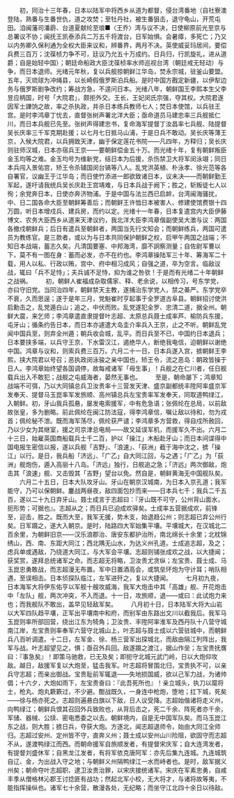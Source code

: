 <!-- { "loadSidebar": true } -->
　　初，同治十三年春，日本以陆军中将西乡从道为都督，侵台湾番地（自社寮澳登陆，熟番与生番世仇，道之攻焚；至牡丹社，被生番狙击，退守龟山，开荒屯田。洎闽藩司潘霨、台道夏献纶至琅■〈王乔〉湾与议不决，日使柳原前光至京与总署议不协；闽抚王凯泰添兵二万五千将渡台，日军始惧。会暑瘴，多死亡；乃又以内务卿久保利通为全权大臣来议和，辨番界，两月不决。英使威妥玛居间，要偿兵费三百万；沈葆桢力争不可，廷议乃允五十万成约。日兵归，行凯旋礼，进从道爵；自是始轻中国）；朝廷命船政大臣沈葆桢率水师巡视台湾（朝廷戒无轻动）与争，而日本退师。光绪元年秋，复以兵舰掠朝鲜江华岛，焚永宗城，驻釜山要盟。五年，灭琉球为冲绳县，以长崎假俄罗斯泊兵船。是时中国方戡定新疆，以伊犁边务与俄罗斯剧争改约；筹战方急，不遑问日本。光绪八年，朝鲜国王李熙本生父李昱应柄国，时号「大院君」，颇拒外交。王长，王妃闵氏宗强，夺其权。大院君遂因军士譁饷之故，率之杀执政，并杀日本练兵教师七人；焚日本使馆，以兵驻王宫。是时李鸿章丁忧去，直督张树声署北洋大臣；亟命道员马建忠率三兵舰抵仁川，而日本兵舰已先至。张树声得建忠书，复命海军提督丁汝昌率七兵舰、陆提督吴长庆率三千军克期赴援；以七月七日抵马山浦，于是日兵不敢动。吴长庆等薄王京，入候大院君，以兵拥致天津，幽于保定莲花书院——凡四年，方释归；吴长庆则驻师汉城，日本亦宿兵王京——要朝鲜偿金五十万。而光绪十年，复有朝鲜叛臣金玉均等之难。金玉均号为维新党，结日本为后援，杀伤禁卫大将军闵泳翊；同日本兵闯入景佑宫，矫王令杀辅国闵台镐等八人。乱党洪英植、朴泳孝、徐光范等各自署官，议幽王于江华岛；而日使竹添进一郎欲致诸日本，议未决——而朝鲜勤王军起，遂吁请我统兵吴长庆赴王宫靖难，与日本兵战于阙下；胜之，斩叛徒七人以徇；余党奔日本，日使亦奔济物浦。于是中国与法兰西已启衅，台湾闽海骚扰，中、日二国各命大臣至朝鲜筹善后；而朝鲜王许恤日本被害人、修建使馆费银十四万圆，听日本增戍兵、建兵房，而约以定。光绪十一年春，日本复遣宫内大臣伊藤博文、农务大臣西乡从道来天津议约，我北洋大臣李鸿章偕副使吴大澂与议：两国各撤戍朝鲜兵；后日有遣兵至朝鲜者，两国当先行文知会；而朝鲜练兵，两国可遣员为教练官。是三款者，或以为与日本共同保护朝鲜之权，启甲午两国之战端；不知日本战端，蓄志久矣。凡清国要塞、中邦海湾，靡不詗察测量；自佐尉军曹以下，莫不有一图在身：蓄而必发，亦不在约也。李鸿章操陆军三十年、筹海军二十载，用人以私、行政以贿，宫中、府中相习成风；自强之道，卒为空言。临敌议战，辄曰「兵不足恃」；夫兵诚不足恃，抑为谁之咎欤！于是而有光绪二十年朝鲜之战祸。
　　初，朝鲜人崔福成杂取儒家、释、老余说，以相传习，号东学党，亦曰守旧党。当同治四年，朝鲜禁天主教，遂捕治东学党人，禁之綦严。东学党卒不衰，久而思逞；遂于是年三月，党魁崔时亨起事于全罗道古阜县。朝鲜招讨使洪启勳击之，乱党遁白山；追之，中伏而败。乱党遂犯全罗、忠清二道，据全州。朝鲜大震，来乞师；李鸿章遣直隶提督叶志超、太原总兵聂士成率芦、榆防兵东援，屯牙山；循条约告日本，而日本亦遽遣大岛圭介率兵入王京，止之不听。朝鲜乱党闻中国兵至，则弃全州遁；朝兵收会城，乱平。而日兵至不已，中国约日本退兵；日本要挟多端，以兵守王京，下水雷汉江，遏绝华人，断绝我电信，迫朝鲜以谢绝中国。鸿章与议和，则索兵费三百万。六月二十一日，日本兵遂入宫，掳朝鲜王李熙，挟大院君以号召；恶执政闵泳骏之亲中国也，矫王令，流之恶岛：朝政皆操于日人。李鸿章始终望各国调停，故每戒诸军「毋生事」！兵舰之在仁川者，任日舰载兵出入不敢犯；战舰之屯威海者，晏然无事也。
　　至是，朝命屡下；鸿章知战端不可弭，乃以大同镇总兵卫汝贵率十三营发天津、盛京副都统丰陞阿率盛京军发奉天、提督马玉崑率军发旅顺、高州镇总兵左宝贵率军发奉天，同取道鸭绿江，入朝鲜。初，牙山我兵孤悬，屡发电索援军，中有危急语；张佩纶在总局，以前敌故张皇，多为删略。前此佩纶在闽江防法寇，得李鸿章信，嘱让敌以待和，勿为戎首；佩纶秘不泄。既而海军荡尽，佩纶获严谴；李鸿章多方营救，得自戍所赦回，乃以少女为其继室，援之司京津总电局——故又延误军机，而援军久不出。六月二十三日，始雇英国商船载兵士千二百，护以「操江」木船赴牙山；而日本间谍得中国电报生密信以报，遂以兵舰「吉野」、「浪速」、「荻洲」截于海中沈之，掳「操江」以行。是日，我兵船「济远」、「广乙」自大同江回，与之遇；「广乙」为「荻洲」舰炮伤，遁入高丽十八岛。「济远」独行，日舰追之急；「济远」两次御敌，炮击其「浪速」舰、又击毁其「吉野」望台以免。然自是，朝鲜黄海无中国舰队矣。
　　六月二十五日，日本大队攻牙山。牙山在朝京汉城南，为日本入京孔道；我军能守，乃可以保朝鲜。鏖战两昼夜，敌四面包抄而来——日本兵七千；我兵二千五百，遂以二十九日弃牙山。聂士成言于志超曰：『牙山既不可守，公州背山面水，扼形势；可据也』。志超从之；而日兵已迫成欢驿矣。士成率五营据成欢，前锋至，迎击，胜之。既而大至，我军无援，势木支，始退趋公州；则志超已弃公州行矣。日军蹑之，遂大入朝京。是时，陆路四大军始集平壤。平壤城大，在汉城北二百余里，为朝鲜旧京——汉乐浪郡治、唐安东都护治所，南北绵长十余里；北枕锦绣山，西、南、东距大同江；西北隅无山水，为达义州孔道。士成追志超，及之；虑兵单或遇敌，乃绕道大同江，与大军会平壤。志超则铺张成欢之战，以大捷闻；获奖赏，遂拜总统诸军之命。而志超无将略，卫汝贵尤贪纵；左宝贵、聂士成、马玉崑忠勇敢战，而志超漫无布置。军中日置酒高会，或筑垒环炮为守计耳；哨队相遇，至误相击。日本侦探队临江，左军进歼之，复以大捷闻。
　　七月初九夜，日本海军大将伊东佑亨以军舰十艘攻威海，我军大炮击中其「高雄」舰、开花炮击中「左队」舰，两次冲突，不入而退。十一日，攻旅顺，退——或曰：此试炮力来也；而我舰队不敢出，盖早见轻敌军矣。
　　八月初十日，日本陆军大将大山岩以大军四队趋平壤，正军出平壤南中和府，而别军由东路出文川以截我后。我军马玉崑则率所部回营，绕出江东为犄角；卫汝贵、丰陞阿率淮军及西丹队十八营守城南江岸，左宝贵则率奉军六营守北城山上，叶志超与聂士成以六营驻城中，而朝鲜兵八百听调遣。十二日，左军金、徐、杨三营军出探城北，而敌由隔江列阵出，我军与战。叶志超望见之，惧；亟召外兵回。敌遂蹑之渡江，据山作垒；左宝贵抚膺曰：『事急矣』！即策马驰救，已无及矣；即扼守北城元武门岭，日以大炮仰攻敌。越日，敌援军复以大炮至，猛击我军。叶志超将冒围北归，宝贵执不可，以亲兵守志超；而亲出御战。宝贵耻前军辄退——失地损国威，欲以己军力战，为诸帅倡；十六夕，大炮如雨下，左宝贵奋曰：『此吾死所也』！亲立城头，执刀以麾将士，枪丸、炮丸簌簌过，不少避。酣战既久，一身连中枪炮，堕地；扛下城，死矣——徐与杨亦死之。志超则遍悬白旗以下敌，日人议受降。志超始偕诸将走义州，向鸭绿江；朝鲜兵恨其召回外兵致败也，从背后击之，死二千余、阵死者亦千余，军储、器械、公牍、密电悉委之以去。朝鲜境内，自是无中国军队矣。而马玉崑江东之战，则大胜；掳日兵，夺获大炮。方逐北，闻志超退师令，始由大同江全师归。志超过安州、定州皆不守，直奔义州；聂士成以安州山川险阻，欲固守而志超不从，遂渡鸭绿江而西。而朝命援军自旅顺发者，有提督宋庆军；自大连湾发者，有提督刘盛休军；自黑龙江发者，有将军依克唐阿军：亦先后集九连城。九连城筑自辽、金，为出战入守之地；与朝鲜义州隔鸭绿江一水而峙者也。是时，敌军据义州矣；朝命夺叶志超职、逮卫汝贵治罪，以宋庆接统诸军。宋庆在军素忠勇，自咸丰季从僧格林沁郡王讨捻匪有战功；然起北军小校，无大将才，与诸将故等夷，不能指挥操纵也。诸军七十余营，散漫各处，无纪略；而坐守江北四十余日以待敌。
